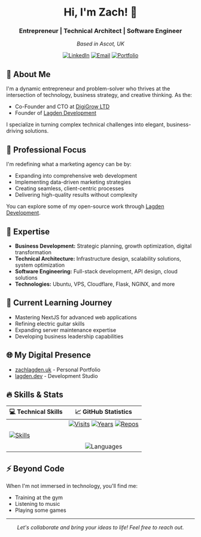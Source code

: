 <div align="center">

# Hi, I'm Zach! 👋

### Entrepreneur | Technical Architect | Software Engineer

*Based in Ascot, UK*

[![LinkedIn](https://img.shields.io/badge/LinkedIn-Connect-blue.svg)](https://www.linkedin.com/in/zachlagden/)
[![Email](https://img.shields.io/badge/Email-Contact-red.svg)](mailto:zachlagden@lagden.dev)
[![Portfolio](https://img.shields.io/badge/Portfolio-Visit-green.svg)](https://zachlagden.uk)

</div>

## 🚀 About Me

I'm a dynamic entrepreneur and problem-solver who thrives at the intersection of technology, business strategy, and creative thinking. As the:
- Co-Founder and CTO at [DigiGrow LTD](https://digigrow.uk)
- Founder of [Lagden Development](https://lagden.dev)

I specialize in turning complex technical challenges into elegant, business-driving solutions.

## 🔧 Professional Focus

I'm redefining what a marketing agency can be by:
- Expanding into comprehensive web development
- Implementing data-driven marketing strategies
- Creating seamless, client-centric processes
- Delivering high-quality results without complexity

You can explore some of my open-source work through [Lagden Development](https://github.com/Lagden-Development).

## 💼 Expertise

- **Business Development:** Strategic planning, growth optimization, digital transformation
- **Technical Architecture:** Infrastructure design, scalability solutions, system optimization
- **Software Engineering:** Full-stack development, API design, cloud solutions
- **Technologies:** Ubuntu, VPS, Cloudflare, Flask, NGINX, and more

## 🌱 Current Learning Journey

- Mastering NextJS for advanced web applications
- Refining electric guitar skills
- Expanding server maintenance expertise
- Developing business leadership capabilities

## 🌐 My Digital Presence

- [zachlagden.uk](https://zachlagden.uk) - Personal Portfolio
- [lagden.dev](https://lagden.dev) - Development Studio

## 🔥 Skills & Stats

|💻 Technical Skills |📈 GitHub Statistics |
|---|---|
|[![Skills](https://skillicons.dev/icons?i=ae,atom,au,bash,cloudflare,codepen,css,debian,discord,bots,docker,emotion,fastapi,figma,flask,git,github,githubactions,gitlab,gmail,gulp,html,ai,js,jquery,kali,linkedin,linux,md,mongodb,mysql,nextjs,nginx,nodejs,notion,npm,opencv,ps,pnpm,postman,powershell,pr,py,raspberrypi,regex,replit,sqlite,stackoverflow,styledcomponents,sentry,svg,tailwind,threejs,ts,ubuntu,vercel,vscode,webpack,windows,wordpress&perline=8&theme=dark)](https://skillicons.dev/)|<div align="center">[![Visits](https://badges.pufler.dev/visits/zachlagden/zachlagden)](https://github.com/zachlagden/zachlagden) [![Years](https://badges.pufler.dev/years/zachlagden)](https://github.com/zachlagden) [![Repos](https://badges.pufler.dev/repos/zachlagden)](https://github.com/zachlagden?tab=repositories) <br><br><br> ![Languages](https://github-readme-stats.vercel.app/api/top-langs/?username=zachlagden&theme=dark&hide_border=false&include_all_commits=true&count_private=true&layout=compact)|</div>

## ⚡ Beyond Code

When I'm not immersed in technology, you'll find me:
- Training at the gym
- Listening to music
- Playing some games

---

<div align="center">

*Let's collaborate and bring your ideas to life! Feel free to reach out.*

</div>
